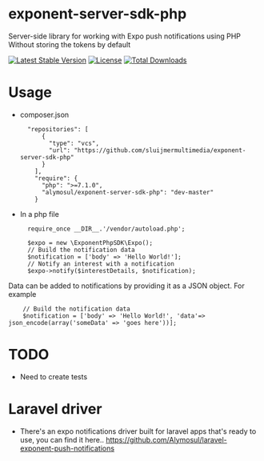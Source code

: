 # exponent-server-sdk-php
Server-side library for working with Expo push notifications using PHP
Without storing the tokens by default


[![Latest Stable Version](https://poser.pugx.org/alymosul/exponent-server-sdk-php/v/stable)](https://packagist.org/packages/alymosul/exponent-server-sdk-php)
[![License](https://poser.pugx.org/alymosul/exponent-server-sdk-php/license)](https://packagist.org/packages/alymosul/exponent-server-sdk-php)
[![Total Downloads](https://poser.pugx.org/alymosul/exponent-server-sdk-php/downloads)](https://packagist.org/packages/alymosul/exponent-server-sdk-php)

# Usage
- composer.json
        
        "repositories": [
            {
              "type": "vcs",
              "url": "https://github.com/sluijmermultimedia/exponent-server-sdk-php"
            }
          ],
          "require": {
            "php": ">=7.1.0",
            "alymosul/exponent-server-sdk-php": "dev-master"
          }
          

        
        
- In a php file
        
        require_once __DIR__.'/vendor/autoload.php';
        
        $expo = new \ExponentPhpSDK\Expo();
        // Build the notification data
        $notification = ['body' => 'Hello World!'];
        // Notify an interest with a notification
        $expo->notify($interestDetails, $notification);
        
Data can be added to notifications by providing it as a JSON object. For example


        // Build the notification data
        $notification = ['body' => 'Hello World!', 'data'=> json_encode(array('someData' => 'goes here'))];

# TODO
- Need to create tests    

# Laravel driver
- There's an expo notifications driver built for laravel apps that's ready to use, you can find it here.. https://github.com/Alymosul/laravel-exponent-push-notifications
